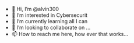 - 👋 Hi, I’m @alvin300
- 👀 I’m interested in Cybersecurit
- 🌱 I’m currently learning all I can
- 💞️ I’m looking to collaborate on ...
- 📫 How to reach me here, how ever that works...

<!---
alvin300/alvin300 is a ✨ special ✨ repository because its `README.md` (this file) appears on your GitHub profile.
You can click the Preview link to take a look at your changes.
--->
